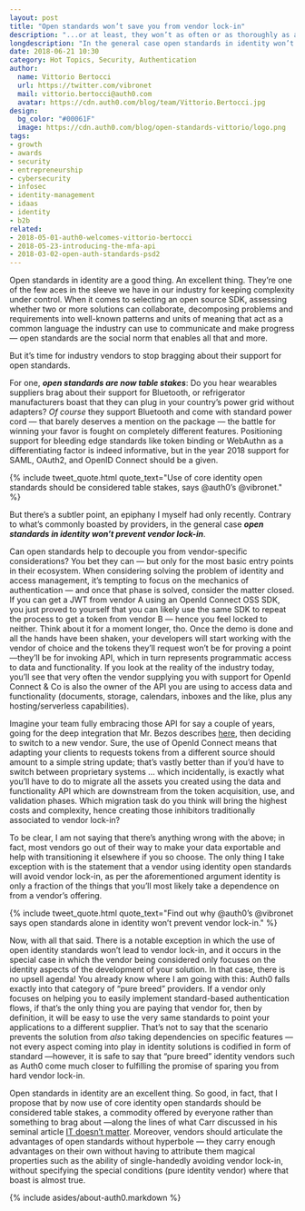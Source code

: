 ```yaml
---
layout: post
title: "Open standards won’t save you from vendor lock-in"
description: "...or at least, they won’t as often or as thoroughly as advertised."
longdescription: "In the general case open standards in identity won’t prevent vendor lock-in and they ought to be table stakes says Auth0’s Vittorio Bertocci."
date: 2018-06-21 10:30
category: Hot Topics, Security, Authentication
author:
  name: Vittorio Bertocci
  url: https://twitter.com/vibronet
  mail: vittorio.bertocci@auth0.com
  avatar: https://cdn.auth0.com/blog/team/Vittorio.Bertocci.jpg
design:
  bg_color: "#00061F"
  image: https://cdn.auth0.com/blog/open-standards-vittorio/logo.png
tags:
- growth
- awards
- security
- entrepreneurship
- cybersecurity
- infosec
- identity-management
- idaas
- identity
- b2b
related:
- 2018-05-01-auth0-welcomes-vittorio-bertocci
- 2018-05-23-introducing-the-mfa-api
- 2018-03-02-open-auth-standards-psd2
---
```



Open standards in identity are a good thing. An excellent thing. They’re one of the few aces in the sleeve we have in our industry for keeping complexity under control. When it comes to selecting an open source SDK, assessing whether two or more solutions can collaborate, decomposing problems and requirements into well-known patterns and units of meaning that act as a common language the industry can use to communicate and make progress — open standards are the social norm that enables all that and more.



But it’s time for industry vendors to stop bragging about their support for open standards. 


For one, ***open standards are now table stakes***: Do you hear wearables suppliers brag about their support for Bluetooth, or refrigerator manufacturers boast that they can plug in your country’s power grid without adapters? *Of course* they support Bluetooth and come with standard power cord — that barely deserves a mention on the package — the battle for winning your favor is fought on completely different features. Positioning support for bleeding edge standards like token binding or WebAuthn as a differentiating factor is indeed informative, but in the year 2018 support for SAML, OAuth2, and OpenID Connect should be a given. 

{% include tweet_quote.html quote_text="Use of core identity open standards should be considered table stakes, says @auth0’s @vibronet." %}


But there’s a subtler point, an epiphany I myself had only recently. Contrary to what’s commonly boasted by providers, in the general case ***open standards in identity won’t prevent vendor lock-in***.

Can open standards help to decouple you from vendor-specific considerations? You bet they can — but only for the most basic entry points in their ecosystem. When considering solving the problem of identity and access management, it’s tempting to focus on the mechanics of authentication — and once that phase is solved, consider the matter closed. If you can get a JWT from vendor A using an OpenId Connect OSS SDK, you just proved to yourself that you can likely use the same SDK to repeat the process to get a token from vendor B — hence you feel locked to neither. Think about it for a moment longer, tho. Once the demo is done and all the hands have been shaken, your developers will start working with the vendor of choice and the tokens they’ll request won’t be for proving a point —they’ll be for invoking API, which in turn represents programmatic access to data and functionality. If you look at the reality of the industry today, you’ll see that very often the vendor supplying you with support for OpenId Connect & Co is also the owner of the API you are using to access data and functionality (documents, storage, calendars, inboxes and the like, plus any hosting/serverless capabilities). 


Imagine your team fully embracing those API for say a couple of years, going for the deep integration that Mr. Bezos describes [here](https://www-geekwire-com.cdn.ampproject.org/c/s/www.geekwire.com/2018/jeff-bezos-amazon-web-services-lock-never-want-customers-trapped/amp/), then deciding to switch to a new vendor. Sure, the use of OpenId Connect means that adapting your clients to requests tokens from a different source should amount to a simple string update; that’s vastly better than if you’d have to switch between proprietary systems … which incidentally, is exactly what you’ll have to do to migrate all the assets you created using the data and functionality API which are downstream from the token acquisition, use, and validation phases. Which migration task do you think will bring the highest costs and complexity, hence creating those inhibitors traditionally associated to vendor lock-in? 


To be clear, I am not saying that there’s anything wrong with the above; in fact, most vendors go out of their way to make your data exportable and help with transitioning it elsewhere if you so choose. The only thing I take exception with is the statement that a vendor using identity open standards will avoid vendor lock-in, as per the aforementioned argument identity is only a fraction of the things that you’ll most likely take a dependence on from a vendor’s offering.

{% include tweet_quote.html quote_text="Find out why @auth0’s @vibronet says open standards alone in identity won’t prevent vendor lock-in." %}

Now, with all that said. There is a notable exception in which the use of open identity standards won’t lead to vendor lock-in, and it occurs in the special case in which the vendor being considered only focuses on the identity aspects of the development of your solution. In that case, there is no upsell agenda! You already know where I am going with this: Auth0 falls exactly into that category of “pure breed” providers. If a vendor only focuses on helping you to easily implement standard-based authentication flows, if that’s the only thing you are paying that vendor for, then by definition, it will be easy to use the very same standards to point your applications to a different supplier. That’s not to say that the scenario prevents the solution from *also* taking dependencies on specific features — not every aspect coming into play in identity solutions is codified in form of standard —however, it is safe to say that “pure breed” identity vendors such as Auth0 come much closer to fulfilling the promise of sparing you from hard vendor lock-in. 


Open standards in identity are an excellent thing. So good, in fact, that I propose that by now use of core identity open standards should be considered table stakes, a commodity offered by everyone rather than something to brag about —along the lines of what Carr discussed in his seminal article [IT doesn’t matter](https://hbr.org/2003/05/it-doesnt-matter). Moreover, vendors should articulate the advantages of open standards without hyperbole — they carry enough advantages on their own without having to attribute them magical properties such as the ability of single-handedly avoiding vendor lock-in, without specifying the special conditions (pure identity vendor) where that boast is almost true. 

{% include asides/about-auth0.markdown %}
